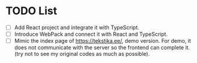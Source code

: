 # TODO List
- [ ] Add React project and integrate it with TypeScript.
- [ ] Introduce WebPack and connect it with React and TypeScript.
- [ ] Mimic the index page of https://tekstika.ee/, demo version. For demo, it does not communicate with the server so the frontend can complete it. (try not to see my original codes as much as possible).

